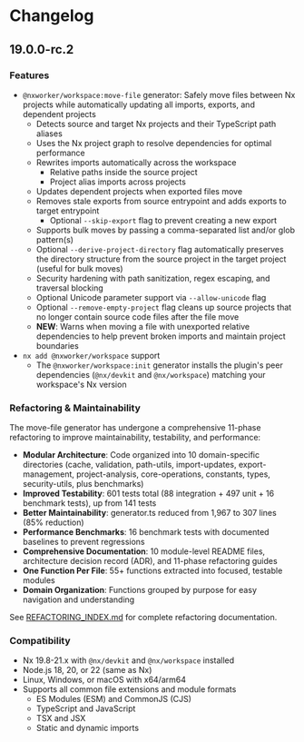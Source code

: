 # Changelog

## 19.0.0-rc.2

### Features

- `@nxworker/workspace:move-file` generator: Safely move files between Nx projects while automatically updating all imports, exports, and dependent projects
  - Detects source and target Nx projects and their TypeScript path aliases
  - Uses the Nx project graph to resolve dependencies for optimal performance
  - Rewrites imports automatically across the workspace
    - Relative paths inside the source project
    - Project alias imports across projects
  - Updates dependent projects when exported files move
  - Removes stale exports from source entrypoint and adds exports to target entrypoint
    - Optional `--skip-export` flag to prevent creating a new export
  - Supports bulk moves by passing a comma-separated list and/or glob pattern(s)
  - Optional `--derive-project-directory` flag automatically preserves the directory structure from the source project in the target project (useful for bulk moves)
  - Security hardening with path sanitization, regex escaping, and traversal blocking
  - Optional Unicode parameter support via `--allow-unicode` flag
  - Optional `--remove-empty-project` flag cleans up source projects that no longer contain source code files after the file move
  - **NEW**: Warns when moving a file with unexported relative dependencies to help prevent broken imports and maintain project boundaries
- `nx add @nxworker/workspace` support
  - The `@nxworker/workspace:init` generator installs the plugin's peer dependencies (`@nx/devkit` and `@nx/workspace`) matching your workspace's Nx version

### Refactoring & Maintainability

The move-file generator has undergone a comprehensive 11-phase refactoring to improve maintainability, testability, and performance:

- **Modular Architecture**: Code organized into 10 domain-specific directories (cache, validation, path-utils, import-updates, export-management, project-analysis, core-operations, constants, types, security-utils, plus benchmarks)
- **Improved Testability**: 601 tests total (88 integration + 497 unit + 16 benchmark tests), up from 141 tests
- **Better Maintainability**: generator.ts reduced from 1,967 to 307 lines (85% reduction)
- **Performance Benchmarks**: 16 benchmark tests with documented baselines to prevent regressions
- **Comprehensive Documentation**: 10 module-level README files, architecture decision record (ADR), and 11-phase refactoring guides
- **One Function Per File**: 55+ functions extracted into focused, testable modules
- **Domain Organization**: Functions grouped by purpose for easy navigation and understanding

See [REFACTORING_INDEX.md](./REFACTORING_INDEX.md) for complete refactoring documentation.

### Compatibility

- Nx 19.8-21.x with `@nx/devkit` and `@nx/workspace` installed
- Node.js 18, 20, or 22 (same as Nx)
- Linux, Windows, or macOS with x64/arm64
- Supports all common file extensions and module formats
  - ES Modules (ESM) and CommonJS (CJS)
  - TypeScript and JavaScript
  - TSX and JSX
  - Static and dynamic imports
